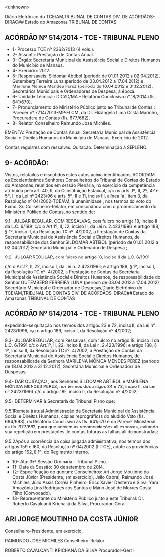&lt;unknown&gt;

Diário Eletrônico do TCE/AM,TRIBUNAL DE CONTAS DIV. DE ACÓRDÃOS-DIRAC## Estado do Amazonas TRIBUNAL DE CONTAS

## ACÓRDÃO Nº 514/2014 - TCE - TRIBUNAL PLENO

- 1- Processo TCE nº 2362/2013 (4 vols.).
- 2- Assunto: Prestação de Contas Anual.
- 3- Órgão: Secretaria Municipal de Assistência Social e Direitos Humanos do Município de Manaus.
- 4- Exercício: 2012.
- 5-  Responsáveis: Sildomar  Abtibol  (período  de  01.01.2012  a  02.04.2012),  Gutemberg Ferreira  Luna  (período  de  03.04.2012  a  17.04.2012)  e  Marilena  Mônica  Mendes  Perez (período de 18.04.2012 a 31.12.2012), Secretários Municipais e Ordenadores de Despesa, à época.
- 6- Unidade Técnica : DICAD/MA - Relatório Conclusivo n° 18/2014 (fls. 641/670).
- 7-  Pronunciamento  do  Ministério  Público  junto  ao  Tribunal  de  Contas :  Parecer  nº 7714/2013-MP-ELCM, da Dr. Elizângela Lima Costa Marinho, Procuradora de Contas (fls. 677/682).
- 8- Relator: Conselheiro Raimundo José Michiles.

EMENTA: Prestação de Contas Anual. Secretaria  Municipal  de  Assistência  Social  e Direitos  Humanos  do  Município  de Manaus. Exercício de 2012.

Contas regulares com  ressalvas. Quitação. Determinação à SEPLENO.

## 9- ACÓRDÃO:

Vistos, relatados e discutidos estes autos acima identificados, ACORDAM os Excelentíssimos  Senhores  Conselheiros do Tribunal de Contas do Estado do Amazonas, reunidos em sessão Plenária, no exercício da competência atribuída pelo  art. 40, II, da Constituição Estadual, c/c os arts. 1º, II, 2º, 4º e 5º, I, da Lei nº 2423/96 e arts. 5º, II  e  11,  inciso  III,  alínea  'a',  item  3,  da  Resolução  nº  04/2002-TCE/AM, à unanimidade , nos  termos  do  voto  do  Exmo.  Sr.  Conselheiro-Relator, em  consonância com  o pronunciamento do Ministério Público de Contas, no sentido de:

9.1-  JULGAR  REGULAR,  COM  RESSALVAS, com  fulcro  no  artigo  18, inciso II da L.C. 6/1991 c/c o Art.1º, II, 22, inciso II, da Lei n. 2.423/1996; e artigo 188, § 1º, inciso II, da Resolução TC nº. 4/2002, a Prestação de Contas da Secretaria Municipal de Assistência  Social  e  Direitos  Humanos,  de  responsabilidade  dos  Senhor  SILDOMAR ABTIBOL  (período  de  01.01.2012  a  02.04.2012)  Secretário  Municipal  e  Ordenador  de Despesa ;

9.2- JULGAR REGULAR, com fulcro no artigo 18, inciso II da L.C. 6/1991

c/c o Art.1º, II,  22, inciso I,  da Lei n.  2.423/1996; e artigo 188, § 1º, inciso I, da Resolução TC  nº.  4/2002,  a  Prestação  de  Contas  da  Secretaria  Municipal  de  Assistência  Social  e Direitos  Humanos,  de  responsabilidade  do  Senhor  GUTEMBERG  FERREIRA  LUNA (período  de  03.04.2012  a  17.04.2012)  Secretário  Municipal  e  Ordenador  de  Despesas,Diário Eletrônico do TCE/AM,TRIBUNAL DE CONTAS DIV. DE ACÓRDÃOS-DIRAC## Estado do Amazonas TRIBUNAL DE CONTAS

## ACÓRDÃO Nº 514/2014 - TCE - TRIBUNAL PLENO

expedindo-se quitação nos termos dos artigos 23 e 72, inciso II, da Lei n°. 2423/1996, c/c o artigo 189, inciso I, da Resolução nº 4/2002;

9.3- JULGAR REGULAR, com Ressalvas, com fulcro no artigo 18, inciso II da L.C. 6/1991 c/c o Art.1º, II, 22, inciso II, da Lei n. 2.423/1996; e artigo 188, § 1º, inciso II, da  Resolução  TC  nº.  4/2002,  a  Prestação  de  Contas  da  Secretaria  Municipal  de Assistência  Social  e  Direitos  Humanos,  de  responsabilidade  da  Senhora  MARILENA MÔNICA MENDES PEREZ (período de 18.04.2012 a 31.12.2012), Secretária Municipal e Ordenadora de Despesas;

9.4- DAR QUITAÇÃO ,  aos  Senhores SILDOMAR ABTIBOL e MARILENA MÔNICA MENDES PEREZ, nos termos dos artigos 24 e 72, inciso II, da Lei n° 2423/1996, c/c o artigo 189, inciso II, da Resolução nº 4/2002;

9.5- DETERMINAR à Secretaria do Tribunal Pleno que:

9.5.1Remeta à atual Administração da Secretaria Municipal de Assistência Social e Direitos Humanos, cópias reprográficas do aludido Voto (fls. 684/693), do Relatório Conclusivo às fls. 641/670 e do Parecer Ministerial às fls. 677/682, para que adotem as recomendações ali expostas, evitando sua repetição em prestações de contas futuras as falhas ali demonstradas;

9.5.2Após a ocorrência da coisa julgada administrativa, nos termos dos artigos 159 e 160, da Resolução nº 04/2002 (RITCE), adote as providências do artigo 162, § 1º, do Regimento Interno.

- 10- Ata: 35ª Sessão Ordinária - Tribunal Pleno.
- 11- Data da Sessão: 30 de setembro de 2014.
- 12-  Especificação  do  quorum: Conselheiros:  Ari  Jorge Moutinho  da  Costa  Júnior (Presidente,  em  exercício),  Julio  Cabral,  Raimundo  José  Michiles,  Júlio  Assis  Corrêa Pinheiro, Érico Xavier Desterro e Silva, Yara Amazônia Lins Rodrigues dos Santos e Mário José de Moraes Costa Filho (Convocado).
- 13- Representante do Ministério Público junto a este Tribunal: Dr. Roberto Cavalcanti Krichanã da Silva, Procurador-Geral.

## ARI JORGE MOUTINHO DA COSTA JÚNIOR

Conselheiro-Presidente, em exercício.

RAIMUNDO JOSÉ MICHILES Conselheiro-Relator

ROBERTO CAVALCANTI KRICHANÃ DA SILVA Procurador-Geral
